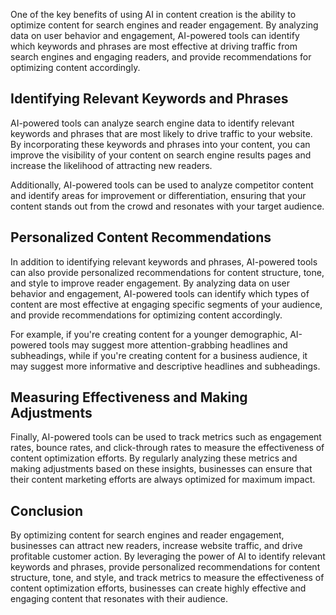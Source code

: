 

One of the key benefits of using AI in content creation is the ability to optimize content for search engines and reader engagement. By analyzing data on user behavior and engagement, AI-powered tools can identify which keywords and phrases are most effective at driving traffic from search engines and engaging readers, and provide recommendations for optimizing content accordingly.

Identifying Relevant Keywords and Phrases
-----------------------------------------

AI-powered tools can analyze search engine data to identify relevant keywords and phrases that are most likely to drive traffic to your website. By incorporating these keywords and phrases into your content, you can improve the visibility of your content on search engine results pages and increase the likelihood of attracting new readers.

Additionally, AI-powered tools can be used to analyze competitor content and identify areas for improvement or differentiation, ensuring that your content stands out from the crowd and resonates with your target audience.

Personalized Content Recommendations
------------------------------------

In addition to identifying relevant keywords and phrases, AI-powered tools can also provide personalized recommendations for content structure, tone, and style to improve reader engagement. By analyzing data on user behavior and engagement, AI-powered tools can identify which types of content are most effective at engaging specific segments of your audience, and provide recommendations for optimizing content accordingly.

For example, if you're creating content for a younger demographic, AI-powered tools may suggest more attention-grabbing headlines and subheadings, while if you're creating content for a business audience, it may suggest more informative and descriptive headlines and subheadings.

Measuring Effectiveness and Making Adjustments
----------------------------------------------

Finally, AI-powered tools can be used to track metrics such as engagement rates, bounce rates, and click-through rates to measure the effectiveness of content optimization efforts. By regularly analyzing these metrics and making adjustments based on these insights, businesses can ensure that their content marketing efforts are always optimized for maximum impact.

Conclusion
----------

By optimizing content for search engines and reader engagement, businesses can attract new readers, increase website traffic, and drive profitable customer action. By leveraging the power of AI to identify relevant keywords and phrases, provide personalized recommendations for content structure, tone, and style, and track metrics to measure the effectiveness of content optimization efforts, businesses can create highly effective and engaging content that resonates with their audience.


